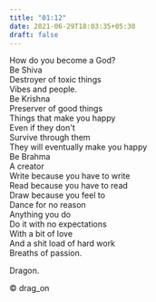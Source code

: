 ```yaml
---
title: "01:12"
date: 2021-06-29T18:03:35+05:30
draft: false
---
```


How do you become a God?  
Be Shiva  
Destroyer of toxic things  
Vibes and people.  
Be Krishna  
Preserver of good things  
Things that make you happy  
Even if they don't  
Survive through them  
They will eventually make you happy  
Be Brahma  
A creator  
Write because you have to write  
Read because you have to read  
Draw because you feel to  
Dance for no reason  
Anything you do  
Do it with no expectations  
With a bit of love  
And a shit load of hard work  
Breaths of passion.  

Dragon.

© drag_on